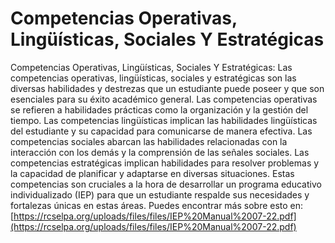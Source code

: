 # Competencias Operativas, Lingüísticas, Sociales Y Estratégicas
Competencias Operativas, Lingüísticas, Sociales Y Estratégicas: Las competencias operativas, lingüísticas, sociales y estratégicas son las diversas habilidades y destrezas que un estudiante puede poseer y que son esenciales para su éxito académico general. Las competencias operativas se refieren a habilidades prácticas como la organización y la gestión del tiempo. Las competencias lingüísticas implican las habilidades lingüísticas del estudiante y su capacidad para comunicarse de manera efectiva. Las competencias sociales abarcan las habilidades relacionadas con la interacción con los demás y la comprensión de las señales sociales. Las competencias estratégicas implican habilidades para resolver problemas y la capacidad de planificar y adaptarse en diversas situaciones. Estas competencias son cruciales a la hora de desarrollar un programa educativo individualizado (IEP) para que un estudiante respalde sus necesidades y fortalezas únicas en estas áreas.
Puedes encontrar más sobre esto en: [https://rcselpa.org/uploads/files/files/IEP%20Manual%2007-22.pdf](https://rcselpa.org/uploads/files/files/IEP%20Manual%2007-22.pdf)